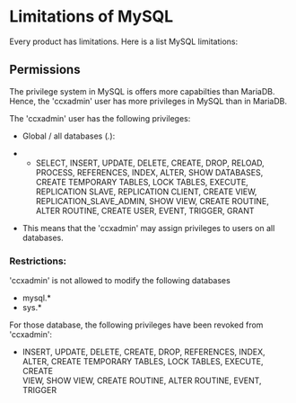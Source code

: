 # Limitations of MySQL
Every product has limitations. Here is a list MySQL limitations:
## Permissions
The privilege system in MySQL is offers more capabilties than MariaDB. Hence, the 'ccxadmin' user has more privileges in MySQL than in MariaDB.

The 'ccxadmin' user has the following privileges:
* Global / all databases (*.*):
* * SELECT, INSERT, UPDATE, DELETE, CREATE, DROP, RELOAD, PROCESS, REFERENCES, INDEX, ALTER, SHOW DATABASES, CREATE TEMPORARY TABLES, LOCK TABLES, EXECUTE, REPLICATION SLAVE, REPLICATION CLIENT, CREATE VIEW, REPLICATION_SLAVE_ADMIN, SHOW VIEW, CREATE ROUTINE, ALTER ROUTINE, CREATE USER, EVENT, TRIGGER, GRANT

* This means that the 'ccxadmin' may assign privileges to users on all databases.

### Restrictions:
'ccxadmin' is not allowed to modify the following databases
* mysql.*
* sys.*

For those database, the following privileges have been revoked from 'ccxadmin':
* INSERT, UPDATE, DELETE, CREATE, DROP, REFERENCES, INDEX, ALTER, CREATE TEMPORARY TABLES, LOCK TABLES, EXECUTE, CREATE\
 VIEW, SHOW VIEW, CREATE ROUTINE, ALTER ROUTINE, EVENT, TRIGGER
